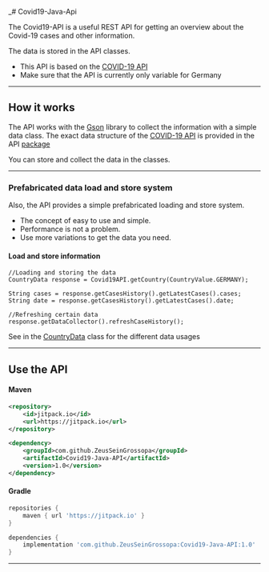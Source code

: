 _# Covid19-Java-Api

The Covid19-API is a useful REST API for getting an overview about the Covid-19 cases and other information.

The data is stored in the API classes.

- This API is based on the [COVID-19 API](https://corona-zahlen.org)
- Make sure that the API is currently only variable for Germany

---

## How it works

The API works with the [Gson](https://github.com/google/gson) library to collect the information with a simple data
class. The exact data structure of the [COVID-19 API](https://corona-zahlen.org) is provided in the API [package](https://github.com/ZeusSeinGrossopa/Covid19-Java-API/tree/master/src/main/java/de/zeus/covid19/api)


You can store and collect the data in the classes.

---

### Prefabricated data load and store system 

Also, the API provides a simple prefabricated loading and store system. 
- The concept of easy to use and simple. 
- Performance is not a problem.
- Use more variations to get the data you need.

#### Load and store information

```
//Loading and storing the data 
CountryData response = Covid19API.getCountry(CountryValue.GERMANY);

String cases = response.getCasesHistory().getLatestCases().cases; 
String date = response.getCasesHistory().getLatestCases().date;

//Refreshing certain data
response.getDataCollector().refreshCaseHistory();
```

See in
the [CountryData](https://github.com/ZeusSeinGrossopa/Covid19-Java-API/blob/master/src/main/java/de/zeus/covid19/loading/CountryData.java)
class for the different data usages

---

## Use the API

#### Maven
```xml
<repository>
    <id>jitpack.io</id>
    <url>https://jitpack.io</url>
</repository>

<dependency>
    <groupId>com.github.ZeusSeinGrossopa</groupId>
    <artifactId>Covid19-Java-API</artifactId>
    <version>1.0</version>
</dependency>
```
#### Gradle
```gradle
repositories {
    maven { url 'https://jitpack.io' }
}

dependencies {
    implementation 'com.github.ZeusSeinGrossopa:Covid19-Java-API:1.0'
}
```
---